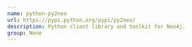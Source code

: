 ```yaml
---
name: python-py2neo
url: https://pypi.python.org/pypi/py2neo/
description: Python client library and toolkit for Neo4j.
group: None
---
```

